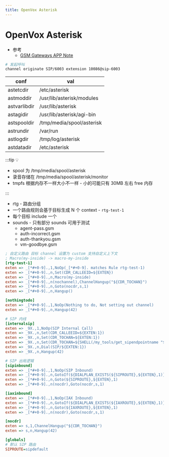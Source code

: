 ```yaml
---
title: OpenVox Asterisk
---
```


# OpenVox Asterisk

- 参考
  - [GSM Gateways APP Note](https://openvoxwiki.atlassian.net/wiki/spaces/VG/pages/2473082832/GSM+Gateways+APP+Note)

```bash
# 发起呼叫
channel originate SIP/6003 extension 10086@sip-6003
```

| conf         | val                       |
| ------------ | ------------------------- |
| astetcdir    | /etc/asterisk             |
| astmoddir    | /usr/lib/asterisk/modules |
| astvarlibdir | /usr/lib/asterisk         |
| astagidir    | /usr/lib/asterisk/agi-bin |
| astspooldir  | /tmp/media/spool/asterisk |
| astrundir    | /var/run                  |
| astlogdir    | /tmp/log/asterisk         |
| astdatadir   | /etc/asterisk             |

:::tip 💡

- spool 为 /tmp/media/spool/asterisk
- 录音存储在 /tmp/media/spool/asterisk/monitor
- tmpfs 根据内存不一样大小不一样 - 小的可能只有 30MB 左右 free 内存

:::

- rtg - 路由分组
- 一个路由规则会基于目标生成 N 个 context - `rtg-test-1`
- 每个目标 include 一个
- sounds - 只有部分 sounds 可用于测试
  - agent-pass.gsm
  - auth-incorrect.gsm
  - auth-thankyou.gsm
  - vm-goodbye.gsm

```ini
; 自定义路由 目标 channel 设置为 custom 支持自定义上下文
; Macro(my-inside) -> macro-my-inside
[rtg-test-1]
exten => _[*#+0-9].,1,NoOp(_[*#+0-9]. matches Rule rtg-test-1)
exten => _[*#+0-9].,n,Set(CDR_CALLEEID=${EXTEN})
exten => _[*#+0-9].,n,Macro(my-inside)
exten => _[*#+0-9].,n(nochannel),ChannelHangup("${CDR_TOCHAN}")
exten => _[*#+0-9].,n,Goto(nocdr,s,1)
exten => _[*#+0-9].,n,Hangup()

[nothingtodo]
exten => _[*#+0-9].,1,NoOp(Nothing to do, Not setting out channel)
exten => _[*#+0-9].,n,Hangup(42)

# SIP 内线
[internalsip]
exten => _9X.,1,NoOp(SIP Internal Call)
exten => _9X.,n,Set(CDR_CALLEEID=${EXTEN:1})
exten => _9X.,n,Set(CDR_TOCHAN=${EXTEN:1})
exten => _9X.,n,Set(CDR_TOCHAN=${SHELL(/my_tools/get_sipendpointname "${CDR_TOCHAN}")})
exten => _9X.,n,Dial(SIP/${EXTEN:1})
exten => _9X.,n,Hangup(42)

# SIP 出局逻辑
[sipinbound]
exten => _[*#+0-9].,1,NoOp(SIP Inbound)
exten => _[*#+0-9].,n,GotoIf(${DIALPLAN_EXISTS(${SIPROUTE},${EXTEN},1)}?:nocdr)
exten => _[*#+0-9].,n,Goto(${SIPROUTE},${EXTEN},1)
exten => _[*#+0-9].,n(nocdr),Goto(nocdr,s,1)

[iaxinbound]
exten => _[*#+0-9].,1,NoOp(IAX Inbound)
exten => _[*#+0-9].,n,GotoIf(${DIALPLAN_EXISTS(${IAXROUTE},${EXTEN},1)}?:nocdr)
exten => _[*#+0-9].,n,Goto(${IAXROUTE},${EXTEN},1)
exten => _[*#+0-9].,n(nocdr),Goto(nocdr,s,1)

[nocdr]
exten => s,1,ChannelHangup("${CDR_TOCHAN}")
exten => s,n,Hangup(42)

[globals]
# 默认 SIP 路由
SIPROUTE=sipdefault
```
